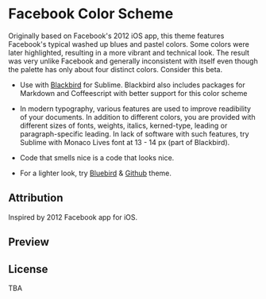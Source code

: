 # Facebook Color Scheme

Originally based on Facebook's 2012 iOS app, this theme features Facebook's typical washed up blues and pastel colors. Some colors were later highlighted, resulting in a more vibrant and technical look. The result was very unlike Facebook and generally inconsistent with itself even though the palette has only about four distinct colors. Consider this beta.

* Use with [Blackbird](https://github.com/mbixby/blackbird) for Sublime. Blackbird also includes packages for Markdown and Coffeescript with better support for this color scheme

* In modern typography, various features are used to improve readibility of your documents. In addition to different colors, you are provided with different sizes of fonts, weights, italics, kerned-type, leading or paragraph-specific leading. In lack of software with such features, try Sublime with Monaco Lives font at 13 - 14 px (part of Blackbird).

* Code that smells nice is a code that looks nice.

* For a lighter look, try [Bluebird](https://github.com/mbixby/bluebird) & [Github](https://github.com/mbixby/github-color-scheme) theme.

## Attribution

Inspired by 2012 Facebook app for iOS.

## Preview

[]()

## License

TBA
